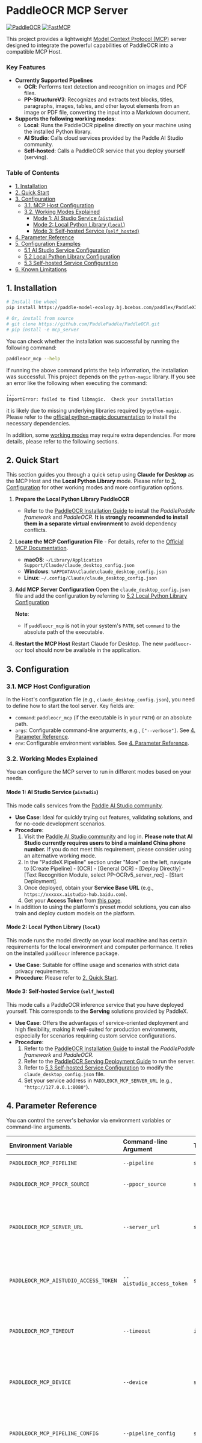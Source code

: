 # PaddleOCR MCP Server

[![PaddleOCR](https://img.shields.io/badge/OCR-PaddleOCR-orange)](https://github.com/PaddlePaddle/PaddleOCR)
[![FastMCP](https://img.shields.io/badge/Built%20with-FastMCP%20v2-blue)](https://gofastmcp.com)

This project provides a lightweight [Model Context Protocol (MCP)](https://modelcontextprotocol.io/introduction) server designed to integrate the powerful capabilities of PaddleOCR into a compatible MCP Host.

### Key Features

- **Currently Supported Pipelines**
    - **OCR**: Performs text detection and recognition on images and PDF files.
    - **PP-StructureV3**: Recognizes and extracts text blocks, titles, paragraphs, images, tables, and other layout elements from an image or PDF file, converting the input into a Markdown document.
- **Supports the following working modes**:
    - **Local**: Runs the PaddleOCR pipeline directly on your machine using the installed Python library.
    - **AI Studio**: Calls cloud services provided by the Paddle AI Studio community.
    - **Self-hosted**: Calls a PaddleOCR service that you deploy yourself (serving).

### Table of Contents

- [1. Installation](#1-installation)
- [2. Quick Start](#2-quick-start)
- [3. Configuration](#3-configuration)
  - [3.1. MCP Host Configuration](#31-mcp-host-configuration)
  - [3.2. Working Modes Explained](#32-working-modes-explained)
    - [Mode 1: AI Studio Service (`aistudio`)](#mode-1-ai-studio-service-aistudio)
    - [Mode 2: Local Python Library (`local`)](#mode-2-local-python-library-local)
    - [Mode 3: Self-hosted Service (`self_hosted`)](#mode-3-self-hosted-service-self_hosted)
- [4. Parameter Reference](#4-parameter-reference)
- [5. Configuration Examples](#5-configuration-examples)
  - [5.1 AI Studio Service Configuration](#51-ai-studio-service-configuration)
  - [5.2 Local Python Library Configuration](#52-local-python-library-configuration)
  - [5.3 Self-hosted Service Configuration](#53-self-hosted-service-configuration)
- [6. Known Limitations](#6-known-limitations)

## 1. Installation

```bash
# Install the wheel
pip install https://paddle-model-ecology.bj.bcebos.com/paddlex/PaddleX3.0/mcp/paddleocr_mcp/releases/v0.1.0/paddleocr_mcp-0.1.0-py3-none-any.whl

# Or, install from source
# git clone https://github.com/PaddlePaddle/PaddleOCR.git
# pip install -e mcp_server
```

You can check whether the installation was successful by running the following command:

```bash
paddleocr_mcp --help
```

If running the above command prints the help information, the installation was successful. This project depends on the `python-magic` library. If you see an error like the following when executing the command:

```
...
ImportError: failed to find libmagic.  Check your installation
```

it is likely due to missing underlying libraries required by `python-magic`. Please refer to the [official python-magic documentation](https://github.com/ahupp/python-magic?tab=readme-ov-file#installation) to install the necessary dependencies.

In addition, some [working modes](#32-working-modes-explained) may require extra dependencies. For more details, please refer to the following sections.

## 2. Quick Start

This section guides you through a quick setup using **Claude for Desktop** as the MCP Host and the **Local Python Library** mode. Please refer to [3. Configuration](#3-configuration) for other working modes and more configuration options.

1. **Prepare the Local Python Library PaddleOCR**
    - Refer to the [PaddleOCR Installation Guide](../installation.en.md) to install the *PaddlePaddle framework* and *PaddleOCR*. **It is strongly recommended to install them in a separate virtual environment** to avoid dependency conflicts.

2. **Locate the MCP Configuration File** - For details, refer to the [Official MCP Documentation](https://modelcontextprotocol.io/quickstart/user).
    - **macOS**: `~/Library/Application Support/Claude/claude_desktop_config.json`
    - **Windows**: `%APPDATA%\Claude\claude_desktop_config.json`
    - **Linux**: `~/.config/Claude/claude_desktop_config.json`

3. **Add MCP Server Configuration**
    Open the `claude_desktop_config.json` file and add the configuration by referring to [5.2 Local Python Library Configuration](#52-local-python-library-configuration)

    **Note**:
    - If `paddleocr_mcp` is not in your system's `PATH`, set `command` to the absolute path of the executable.

4. **Restart the MCP Host**
    Restart Claude for Desktop. The new `paddleocr-ocr` tool should now be available in the application.

## 3. Configuration

### 3.1. MCP Host Configuration

In the Host's configuration file (e.g., `claude_desktop_config.json`), you need to define how to start the tool server. Key fields are:
- `command`: `paddleocr_mcp` (if the executable is in your `PATH`) or an absolute path.
- `args`: Configurable command-line arguments, e.g., `["--verbose"]`. See [4. Parameter Reference](#4-parameter-reference).
- `env`: Configurable environment variables. See [4. Parameter Reference](#4-parameter-reference).

### 3.2. Working Modes Explained

You can configure the MCP server to run in different modes based on your needs.

#### Mode 1: AI Studio Service (`aistudio`)
This mode calls services from the [Paddle AI Studio community](https://aistudio.baidu.com/pipeline/mine).

- **Use Case**: Ideal for quickly trying out features, validating solutions, and for no-code development scenarios.
- **Procedure**:
  1. Visit the [Paddle AI Studio community](https://aistudio.baidu.com/pipeline/mine) and log in. **Please note that AI Studio currently requires users to bind a mainland China phone number.** If you do not meet this requirement, please consider using an alternative working mode.
  2. In the "PaddleX Pipeline" section under "More" on the left, navigate to [Create Pipeline] - [OCR] - [General OCR] - [Deploy Directly] - [Text Recognition Module, select PP-OCRv5_server_rec] - [Start Deployment].
  3. Once deployed, obtain your **Service Base URL** (e.g., `https://xxxxxx.aistudio-hub.baidu.com`).
  4. Get your **Access Token** from [this page](https://aistudio.baidu.com/index/accessToken).
- In addition to using the platform's preset model solutions, you can also train and deploy custom models on the platform.

#### Mode 2: Local Python Library (`local`)
This mode runs the model directly on your local machine and has certain requirements for the local environment and computer performance. It relies on the installed `paddleocr` inference package.

- **Use Case**: Suitable for offline usage and scenarios with strict data privacy requirements.
- **Procedure**: Please refer to [2. Quick Start](#2-quick-start).

#### Mode 3: Self-hosted Service (`self_hosted`)
This mode calls a PaddleOCR inference service that you have deployed yourself. This corresponds to the **Serving** solutions provided by PaddleX.

- **Use Case**: Offers the advantages of service-oriented deployment and high flexibility, making it well-suited for production environments, especially for scenarios requiring custom service configurations.
- **Procedure**:
    1.  Refer to the [PaddleOCR Installation Guide](../installation.en.md) to install the *PaddlePaddle framework* and *PaddleOCR*.
    2.  Refer to the [PaddleOCR Serving Deployment Guide](./serving.en.md) to run the server.
    3.  Refer to [5.3 Self-hosted Service Configuration](#53-self-hosted-service-configuration) to modify the `claude_desktop_config.json` file.
    4. Set your service address in `PADDLEOCR_MCP_SERVER_URL` (e.g., `"http://127.0.0.1:8080"`).

## 4. Parameter Reference

You can control the server's behavior via environment variables or command-line arguments.

| Environment Variable | Command-line Argument | Type | Description | Options | Default |
|:---|:---|:---|:---|:---|:---|
| `PADDLEOCR_MCP_PIPELINE` | `--pipeline` | `str` | The pipeline to run | `"OCR"`, `"PP-StructureV3"` | `"OCR"` |
| `PADDLEOCR_MCP_PPOCR_SOURCE` | `--ppocr_source` | `str` | The source of PaddleOCR capabilities | `"local"`, `"aistudio"`, `"self_hosted"` | `"local"` |
| `PADDLEOCR_MCP_SERVER_URL` | `--server_url` | `str` | Base URL of the underlying service (required for `aistudio` or `self_hosted` mode) | - | `None` |
| `PADDLEOCR_MCP_AISTUDIO_ACCESS_TOKEN` | `--aistudio_access_token` | `str` | AI Studio authentication token (required for `aistudio` mode) | - | `None` |
| `PADDLEOCR_MCP_TIMEOUT` | `--timeout` | `int` | HTTP read timeout in seconds for API requests to the underlying server. | - | `60` |
| `PADDLEOCR_MCP_DEVICE` | `--device` | `str` | Specify the device for inference (only effective in `local` mode) | - | `None` |
| `PADDLEOCR_MCP_PIPELINE_CONFIG` | `--pipeline_config` | `str` | Path to the PaddleX pipeline configuration file (only effective in `local` mode) | - | `None` |
| - | `--http` | `bool` | Use Streamable HTTP transport instead of stdio (for remote deployment and multiple clients) | - | `False` |
| - | `--host` | `str` | Host address for Streamable HTTP mode | - | `"127.0.0.1"` |
| - | `--port` | `int` | Port for Streamable HTTP mode | - | `8080` |
| - | `--verbose` | `bool` | Enable verbose logging for debugging | - | `False` |

## 5. Configuration Examples

Below are complete Claude for Desktop configuration examples for different working modes. You can copy and modify them as needed.

### 5.1 AI Studio Service Configuration

```json
{
  "mcpServers": {
    "paddleocr-ocr": {
      "command": "paddleocr_mcp",
      "args": [],
      "env": {
        "PADDLEOCR_MCP_PIPELINE": "OCR",
        "PADDLEOCR_MCP_PPOCR_SOURCE": "aistudio",
        "PADDLEOCR_MCP_SERVER_URL": "<your-server-url>", 
        "PADDLEOCR_MCP_AISTUDIO_ACCESS_TOKEN": "<your-access-token>"
      }
    }
  }
}
```

**Note**:
- Replace `<your-server-url>` with your AI Studio **Service Base URL**, e.g., `https://xxxxx.aistudio-hub.baidu.com`. Do not include endpoint paths (like `/ocr`).
- Replace `<your-access-token>` with your **Access Token**.
- Do not leak your **Access Token**.

### 5.2 Local Python Library Configuration

```json
{
  "mcpServers": {
    "paddleocr-ocr": {
      "command": "paddleocr_mcp",
      "args": [],
      "env": {
        "PADDLEOCR_MCP_PIPELINE": "OCR",
        "PADDLEOCR_MCP_PPOCR_SOURCE": "local"
      }
    }
  }
}
```

**Note**:
- `PADDLEOCR_MCP_PIPELINE_CONFIG` is optional. If not set, the default pipeline configuration is used. To adjust settings, such as changing models, refer to the [PaddleOCR and PaddleX documentation](../paddleocr_and_paddlex.en.md), export a pipeline configuration file, and set `PADDLEOCR_MCP_PIPELINE_CONFIG` to its absolute path.
- **CPU Inference Performance Tip**:
  - **OCR Pipeline**: If you are running in a CPU environment, it is recommended to switch to the `mobile` series models for better performance. You can change the detection and recognition models in your pipeline configuration file to `text_detection_model_name="PP-OCRv5_mobile_det"` and `text_recognition_model_name="PP-OCRv5_mobile_rec"` respectively.
  - **PP-StructureV3 Pipeline**: Due to its model complexity, using this pipeline in an environment without a GPU is not recommended.

### 5.3 Self-hosted Service Configuration

```json
{
  "mcpServers": {
    "paddleocr-ocr": {
      "command": "paddleocr_mcp",
      "args": [],
      "env": {
        "PADDLEOCR_MCP_PIPELINE": "OCR",
        "PADDLEOCR_MCP_PPOCR_SOURCE": "self_hosted",
        "PADDLEOCR_MCP_SERVER_URL": "<your-server-url>"
      }
    }
  }
}
```

**Note**:
- Replace `<your-server-url>` with the base URL of your underlying service (e.g., `http://127.0.0.1:8080`). 

## 6. Known Limitations

1. In `local` mode, the currently provided tools cannot handle Base64-encoded PDF document input.
2. In `local` mode, the currently provided tools do not infer the file type based on the model-specified `file_type` and may fail to process some complex URLs.
